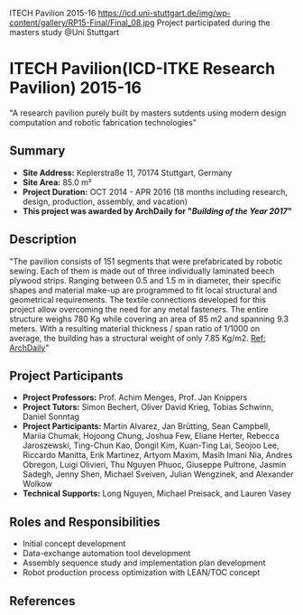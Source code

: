 ITECH Pavilion 2015-16
https://icd.uni-stuttgart.de/img/wp-content/gallery/RP15-Final/Final_08.jpg
Project participated during the masters study @Uni Stuttgart

# ITECH Pavilion(ICD-ITKE Research Pavilion) 2015-16
"A research pavilion purely built by masters sutdents using modern design computation and robotic fabrication technologies"

## Summary
- **Site Address:** Keplerstraße 11, 70174 Stuttgart, Germany
- **Site Area:** 85.0 m²
- **Project Duration:** OCT 2014 - APR 2016 (18 months including research, design, production, assembly, and vacation)
- **This project was awarded by ArchDaily for "*Building of the Year 2017*"**

## Description
"The pavilion consists of 151 segments that were prefabricated by robotic sewing. Each of them is made out of three individually laminated beech plywood strips. Ranging between 0.5 and 1.5 m in diameter, their specific shapes and material make-up are programmed to fit local structural and geometrical requirements. The textile connections developed for this project allow overcoming the need for any metal fasteners. The entire structure weighs 780 Kg while covering an area of 85 m2 and spanning 9.3 meters. With a resulting material thickness / span ratio of 1/1000 on average, the building has a structural weight of only 7.85 Kg/m2. [Ref: ArchDaily][1]"

## Project Participants
- **Project Professors:** Prof. Achim Menges, Prof. Jan Knippers
- **Project Tutors:** Simon Bechert, Oliver David Krieg, Tobias Schwinn, Daniel Sonntag
- **Project Participants:** Martin Alvarez, Jan Brütting, Sean Campbell, Mariia Chumak, Hojoong Chung, Joshua Few, Eliane Herter, Rebecca Jaroszewski, Ting-Chun Kao, Dongil Kim, Kuan-Ting Lai, Seojoo Lee, Riccardo Manitta, Erik Martinez, Artyom Maxim, Masih Imani Nia, Andres Obregon, Luigi Olivieri, Thu Nguyen Phuoc, Giuseppe Pultrone, Jasmin Sadegh, Jenny Shen, Michael Sveiven, Julian Wengzinek, and Alexander Wolkow
- **Technical Supports:** Long Nguyen, Michael Preisack, and Lauren Vasey

## Roles and Responsibilities
- Initial concept development
- Data-exchange automation tool development
- Assembly sequence study and implementation plan development
- Robot production process optimization with LEAN/TOC concept

## References
[1]: https://www.archdaily.com/786874/icd-itke-research-pavilion-2015-16-icd-itke-university-of-stuttgart